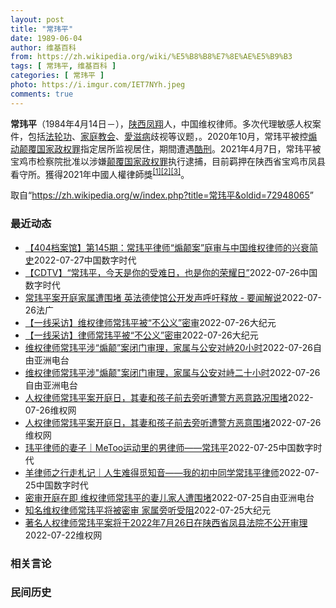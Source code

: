 ```yaml
---
layout: post
title: "常玮平"
date: 1989-06-04
author: 维基百科
from: https://zh.wikipedia.org/wiki/%E5%B8%B8%E7%8E%AE%E5%B9%B3
tags: [ 常玮平, 维基百科 ]
categories: [ 常玮平 ]
photo: https://i.imgur.com/IET7NYh.jpeg
comments: true
---
```

<div class="mw-parser-output">
<p><b>常玮平</b>（1984年4月14日<span class="useeditintro" title="Template:BLP editintro">－</span>），<a href="/wiki/%E9%99%95%E8%A5%BF" class="mw-redirect" title="陕西">陕西</a><a href="/wiki/%E5%87%A4%E7%BF%94" class="mw-redirect" title="凤翔">凤翔</a>人，中国维权律师。多次代理敏感人权案件，包括<a href="/wiki/%E6%B3%95%E8%BD%AE%E5%8A%9F" title="法轮功">法轮功</a>、<a href="/wiki/%E5%AE%B6%E5%BA%AD%E6%95%99%E4%BC%9A" class="mw-redirect" title="家庭教会">家庭教会</a>、<a href="/wiki/%E6%84%9B%E6%BB%8B%E7%97%85" class="mw-redirect" title="愛滋病">愛滋病</a>歧视等议题，。2020年10月，常玮平被控<a href="/wiki/%E7%85%BD%E5%8A%A8%E9%A2%A0%E8%A6%86%E5%9B%BD%E5%AE%B6%E6%94%BF%E6%9D%83%E7%BD%AA" title="煽动颠覆国家政权罪">煽动颠覆国家政权罪</a>指定居所监视居住，期間遭遇<a href="/wiki/%E9%85%B7%E5%88%91" title="酷刑">酷刑</a>。2021年4月7日，常玮平被宝鸡市检察院批准以涉嫌<a href="/wiki/%E9%A2%A0%E8%A6%86%E5%9B%BD%E5%AE%B6%E6%94%BF%E6%9D%83%E7%BD%AA" title="颠覆国家政权罪">颠覆国家政权罪</a>执行逮捕，目前羁押在陕西省宝鸡市凤县看守所。獲得2021年中國人權律師獎<sup id="cite_ref-1" class="reference"><a href="#cite_note-1">[1]</a></sup><sup id="cite_ref-2" class="reference"><a href="#cite_note-2">[2]</a></sup><sup id="cite_ref-3" class="reference"><a href="#cite_note-3">[3]</a></sup>。
</p>
</div><noscript><img src="//zh.wikipedia.org/wiki/Special:CentralAutoLogin/start?type=1x1" alt="" title="" width="1" height="1" style="border: none; position: absolute;"></noscript>
<div class="printfooter">取自“<a dir="ltr" href="https://zh.wikipedia.org/w/index.php?title=常玮平&amp;oldid=72948065">https://zh.wikipedia.org/w/index.php?title=常玮平&amp;oldid=72948065</a>”</div><div id="recent-news"><h3>最近动态</h3><ul><li><a href="https://nodebe4.github.io/waimei/2022-07-27/404%E6%A1%A3%E6%A1%88%E9%A6%86-%E7%AC%AC145%E6%9C%9F-%E5%B8%B8%E7%8E%AE%E5%B9%B3%E5%BE%8B%E5%B8%88-%E7%85%BD%E9%A2%A0%E6%A1%88-%E5%BA%AD%E5%AE%A1%E4%B8%8E%E4%B8%AD%E5%9B%BD%E7%BB%B4%E6%9D%83%E5%BE%8B%E5%B8%88%E7%9A%84%E5%85%B4%E8%A1%B0%E7%AE%80%E5%8F%B2" title="【404档案馆】第145期：常玮平律师“煽颠案”庭审与中国维权律师的兴衰简史—— CDT 档案卡 标题：【【404档案馆】第145期：常玮平律师“煽颠案”庭审与中国维权律师的兴衰简史作者：西西弗...">【404档案馆】第145期：常玮平律师“煽颠案”庭审与中国维权律师的兴衰简史</a><time>2022-07-27</time><a class="tag">中国数字时代</a></li>
<li><a href="https://nodebe4.github.io/waimei/2022-07-26/CDTV-%E5%B8%B8%E7%8E%AE%E5%B9%B3-%E4%BB%8A%E5%A4%A9%E6%98%AF%E4%BD%A0%E7%9A%84%E5%8F%97%E9%9A%BE%E6%97%A5-%E4%B9%9F%E6%98%AF%E4%BD%A0%E7%9A%84%E8%8D%A3%E8%80%80%E6%97%A5" title="【CDTV】“常玮平，今天是你的受难日，也是你的荣耀日”—— CDT 档案卡 标题：【CDTV】“常玮平，今天是你的受难日，也是你的荣耀日”来源：推特账户：Chen Zijuan(常玮平律师的妻...">【CDTV】“常玮平，今天是你的受难日，也是你的荣耀日”</a><time>2022-07-26</time><a class="tag">中国数字时代</a></li>
<li><a href="https://nodebe4.github.io/waimei/2022-07-26/%E5%B8%B8%E7%8E%AE%E5%B9%B3%E6%A1%88%E5%BC%80%E5%BA%AD%E5%AE%B6%E5%B1%9E%E9%81%AD%E5%9B%B4%E5%A0%B5-%E8%8B%B1%E6%B3%95%E5%BE%B7%E4%BD%BF%E9%A6%86%E5%85%AC%E5%BC%80%E5%8F%91%E5%A3%B0%E5%91%BC%E5%90%81%E9%87%8A%E6%94%BE-%E8%A6%81%E9%97%BB%E8%A7%A3%E8%AF%B4" title="常玮平案开庭家属遭围堵 英法德使馆公开发声呼吁释放 - 要闻解说—— 26/07/2022 - 17:20 中国著名人权律师常玮平被指控颠覆国家政权罪案7月26日在陕西省凤县法院秘密审理，常玮平...">常玮平案开庭家属遭围堵 英法德使馆公开发声呼吁释放 - 要闻解说</a><time>2022-07-26</time><a class="tag">法广</a></li>
<li><a href="https://nodebe4.github.io/waimei/2022-07-26/%E4%B8%80%E7%BA%BF%E9%87%87%E8%AE%BF-%E7%BB%B4%E6%9D%83%E5%BE%8B%E5%B8%88%E5%B8%B8%E7%8E%AE%E5%B9%B3%E8%A2%AB-%E4%B8%8D%E5%85%AC%E4%B9%89-%E5%AF%86%E5%AE%A1" title="【一线采访】维权律师常玮平被“不公义”密审—— 【大纪元2022年07月26日讯】（大纪元记者赵凤华、洪宁采访报导）7月26日，中国知名维权律师常玮平因参加“12·26厦门聚会”被指涉嫌“颠覆国...">【一线采访】维权律师常玮平被“不公义”密审</a><time>2022-07-26</time><a class="tag">大纪元</a></li>
<li><a href="https://nodebe4.github.io/waimei/2022-07-26/%E4%B8%80%E7%BA%BF%E9%87%87%E8%AE%BF-%E5%BE%8B%E5%B8%88%E5%B8%B8%E7%8E%AE%E5%B9%B3%E8%A2%AB-%E4%B8%8D%E5%85%AC%E4%B9%89-%E5%AF%86%E5%AE%A1" title="【一线采访】律师常玮平被“不公义”密审—— 【大纪元2022年07月26日讯】（大纪元记者赵凤华、洪宁采访报导）7月26日，中国知名维权律师常玮平因参加“12·26厦门聚会”被指涉嫌“颠覆国家政...">【一线采访】律师常玮平被“不公义”密审</a><time>2022-07-26</time><a class="tag">大纪元</a></li>
<li><a href="https://nodebe4.github.io/waimei/2022-07-26/%E7%BB%B4%E6%9D%83%E5%BE%8B%E5%B8%88%E5%B8%B8%E7%8E%AE%E5%B9%B3%E6%B6%89-%E7%85%BD%E9%A2%A0-%E6%A1%88%E9%97%AD%E9%97%A8%E5%AE%A1%E7%90%86-%E5%AE%B6%E5%B1%9E%E4%B8%8E%E5%85%AC%E5%AE%89%E5%AF%B9%E5%B3%9920%E5%B0%8F%E6%97%B6" title="维权律师常玮平涉“煽颠”案闭门审理，家属与公安对峙20小时—— 中国维权律师常玮平被控“煽动颠覆国家政权罪”案7月26日在陕西完成审讯，择日宣判。家属在前往法院途中，遭公安和特警以防疫为由拦下，...">维权律师常玮平涉“煽颠”案闭门审理，家属与公安对峙20小时</a><time>2022-07-26</time><a class="tag">自由亚洲电台</a></li>
<li><a href="https://nodebe4.github.io/waimei/2022-07-26/%E7%BB%B4%E6%9D%83%E5%BE%8B%E5%B8%88%E5%B8%B8%E7%8E%AE%E5%B9%B3%E6%B6%89-%E7%85%BD%E9%A2%A0-%E6%A1%88%E9%97%AD%E9%97%A8%E5%AE%A1%E7%90%86-%E5%AE%B6%E5%B1%9E%E4%B8%8E%E5%85%AC%E5%AE%89%E5%AF%B9%E5%B3%99%E4%BA%8C%E5%8D%81%E5%B0%8F%E6%97%B6" title="维权律师常玮平涉”煽颠”案闭门审理，家属与公安对峙二十小时—— 中国维权律师常玮平被控“煽动颠覆国家政权罪”案7月26日在陕西完成审讯，择日宣判。家属在前往法院途中，遭公安和特警以防疫为由拦下，...">维权律师常玮平涉"煽颠"案闭门审理，家属与公安对峙二十小时</a><time>2022-07-26</time><a class="tag">自由亚洲电台</a></li>
<li><a href="https://nodebe4.github.io/waimei/2022-07-26/%E4%BA%BA%E6%9D%83%E5%BE%8B%E5%B8%88%E5%B8%B8%E7%8E%AE%E5%B9%B3%E6%A1%88%E5%BC%80%E5%BA%AD%E6%97%A5-%E5%85%B6%E5%A6%BB%E5%92%8C%E5%AD%A9%E5%AD%90%E5%89%8D%E5%8E%BB%E6%97%81%E5%90%AC%E9%81%AD%E8%AD%A6%E6%96%B9%E6%81%B6%E6%84%8F%E8%B7%AF%E5%86%B5%E5%9B%B4%E5%A0%B5" title="人权律师常玮平案开庭日，其妻和孩子前去旁听遭警方恶意路况围堵—— （维权网信息中心报道）2022年7月26日，本网获悉：著名人权律师常玮平案于今日在陕西省凤县法院不公开审理，但其妻和孩子以及其母...">人权律师常玮平案开庭日，其妻和孩子前去旁听遭警方恶意路况围堵</a><time>2022-07-26</time><a class="tag">维权网</a></li>
<li><a href="https://nodebe4.github.io/waimei/2022-07-26/%E4%BA%BA%E6%9D%83%E5%BE%8B%E5%B8%88%E5%B8%B8%E7%8E%AE%E5%B9%B3%E6%A1%88%E5%BC%80%E5%BA%AD%E6%97%A5-%E5%85%B6%E5%A6%BB%E5%92%8C%E5%AD%A9%E5%AD%90%E5%89%8D%E5%8E%BB%E6%97%81%E5%90%AC%E9%81%AD%E8%AD%A6%E6%96%B9%E6%81%B6%E6%84%8F%E5%9B%B4%E5%A0%B5" title="人权律师常玮平案开庭日，其妻和孩子前去旁听遭警方恶意围堵—— （维权网信息中心报道）2022年7月26日，本网获悉：著名人权律师常玮平案于今日在陕西省凤县法院不公开审理，但其妻和孩子以及其母亲从...">人权律师常玮平案开庭日，其妻和孩子前去旁听遭警方恶意围堵</a><time>2022-07-26</time><a class="tag">维权网</a></li>
<li><a href="https://nodebe4.github.io/waimei/2022-07-25/%E7%8E%AE%E5%B9%B3%E5%BE%8B%E5%B8%88%E7%9A%84%E5%A6%BB%E5%AD%90-MeToo%E8%BF%90%E5%8A%A8%E9%87%8C%E7%9A%84%E7%94%B7%E5%BE%8B%E5%B8%88-%E5%B8%B8%E7%8E%AE%E5%B9%B3" title="玮平律师的妻子｜MeToo运动里的男律师——常玮平—— CDT 档案卡 标题：MeToo运动里的男律师——常玮平作者：玮平律师的妻子发表日期：2021.3.8来源：微博“玮平律师的妻子”主题归类...">玮平律师的妻子｜MeToo运动里的男律师——常玮平</a><time>2022-07-25</time><a class="tag">中国数字时代</a></li>
<li><a href="https://nodebe4.github.io/waimei/2022-07-25/%E7%BE%8A%E5%BE%8B%E5%B8%88%E4%B9%8B%E8%A1%8C%E8%B5%B0%E6%9C%AD%E8%AE%B0-%E4%BA%BA%E7%94%9F%E9%9A%BE%E5%BE%97%E8%A7%85%E7%9F%A5%E9%9F%B3-%E6%88%91%E7%9A%84%E5%88%9D%E4%B8%AD%E5%90%8C%E5%AD%A6%E5%B8%B8%E7%8E%AE%E5%B9%B3%E5%BE%8B%E5%B8%88" title="羊律师之行走札记｜人生难得觅知音——我的初中同学常玮平律师—— CDT 档案卡 标题：人生难得觅知音——我的初中同学常玮平律师作者：羊律师之行走札记发表日期：2020.11.11来源：网易新闻“...">羊律师之行走札记｜人生难得觅知音——我的初中同学常玮平律师</a><time>2022-07-25</time><a class="tag">中国数字时代</a></li>
<li><a href="https://nodebe4.github.io/waimei/2022-07-25/%E5%AF%86%E5%AE%A1%E5%BC%80%E5%BA%AD%E5%9C%A8%E5%8D%B3-%E7%BB%B4%E6%9D%83%E5%BE%8B%E5%B8%88%E5%B8%B8%E7%8E%AE%E5%B9%B3%E7%9A%84%E5%A6%BB%E5%84%BF%E5%AE%B6%E4%BA%BA%E9%81%AD%E5%9B%B4%E5%A0%B5" title="密审开庭在即 维权律师常玮平的妻儿家人遭围堵—— 中国维权律师常玮平被控“煽动颠覆国家政权罪”一案将在周二（7月26日）秘密开庭，他的妻子陈紫娟周一晚间前往陕西省宝鸡市凤县的途中，遭公安和特警以...">密审开庭在即 维权律师常玮平的妻儿家人遭围堵</a><time>2022-07-25</time><a class="tag">自由亚洲电台</a></li>
<li><a href="https://nodebe4.github.io/waimei/2022-07-25/%E7%9F%A5%E5%90%8D%E7%BB%B4%E6%9D%83%E5%BE%8B%E5%B8%88%E5%B8%B8%E7%8E%AE%E5%B9%B3%E5%B0%86%E8%A2%AB%E5%AF%86%E5%AE%A1-%E5%AE%B6%E5%B1%9E%E6%97%81%E5%90%AC%E5%8F%97%E9%98%BB" title="知名维权律师常玮平将被密审 家属旁听受阻—— 【大纪元2022年07月25日讯】（大纪元记者赵凤华、洪宁采访报导）7月25日，在中国知名维权律师常玮平被秘密庭审前夕，他的妻子陈紫娟准备去法院旁听...">知名维权律师常玮平将被密审 家属旁听受阻</a><time>2022-07-25</time><a class="tag">大纪元</a></li>
<li><a href="https://nodebe4.github.io/waimei/2022-07-22/%E8%91%97%E5%90%8D%E4%BA%BA%E6%9D%83%E5%BE%8B%E5%B8%88%E5%B8%B8%E7%8E%AE%E5%B9%B3%E6%A1%88%E5%B0%86%E4%BA%8E2022%E5%B9%B47%E6%9C%8826%E6%97%A5%E5%9C%A8%E9%99%95%E8%A5%BF%E7%9C%81%E5%87%A4%E5%8E%BF%E6%B3%95%E9%99%A2%E4%B8%8D%E5%85%AC%E5%BC%80%E5%AE%A1%E7%90%86" title="著名人权律师常玮平案将于2022年7月26日在陕西省凤县法院不公开审理—— （维权网信息中心报道）2022年7月22日，本网获悉：著名人权律师常玮平案将于2022年7月26日下星期二在陕西省凤县...">著名人权律师常玮平案将于2022年7月26日在陕西省凤县法院不公开审理</a><time>2022-07-22</time><a class="tag">维权网</a></li>
</ul></div><div id="open-opinion"><h3>相关言论</h3><ul></ul></div><div id="mjls-record"><h3>民间历史</h3><ul></ul></div>